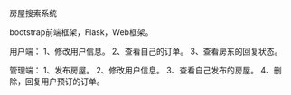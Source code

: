
房屋搜索系统


bootstrap前端框架，Flask，Web框架。


用户端：
  1、修改用户信息。
  2、查看自己的订单。
  3、查看房东的回复状态。

管理端：
  1、发布房屋。
  2、修改用户信息。
  3、查看自己发布的房屋。
  4、删除，回复用户预订的订单。


